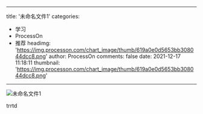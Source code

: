 
---
title: '未命名文件1'
categories: 
 - 学习
 - ProcessOn
 - 推荐
headimg: 'https://img.processon.com/chart_image/thumb/619a0e0d5653bb308044dcc8.png'
author: ProcessOn
comments: false
date: 2021-12-17 11:18:11
thumbnail: 'https://img.processon.com/chart_image/thumb/619a0e0d5653bb308044dcc8.png'
---

<div>   
<img class="thumb" alt="未命名文件1" src="https://img.processon.com/chart_image/thumb/619a0e0d5653bb308044dcc8.png" referrerpolicy="no-referrer">
<p>trrtd</p>  
</div>
            